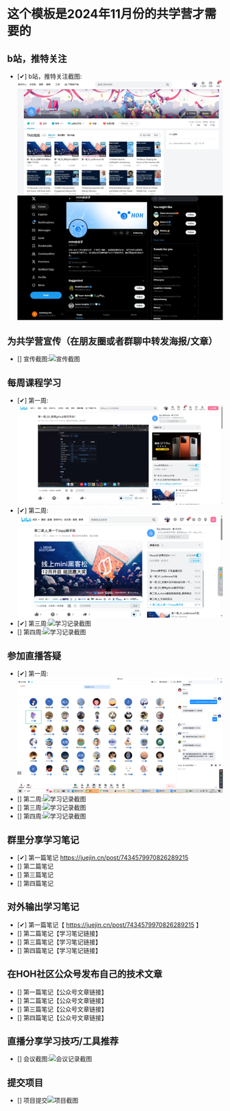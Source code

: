 # 这个模板是2024年11月份的共学营才需要的

## b站，推特关注

- [✔] b站，推特关注截图: ![B站关注截图](./images/bzhan.png)
![B站关注截图](./images/X.png)

## 为共学营宣传（在朋友圈或者群聊中转发海报/文章）

- [] 宣传截图:![宣传截图](./images/你的图片地址)

## 每周课程学习

- [✔] 第一周:![学习记录截图](./images/lesson01finish.png)
- [✔] 第二周:![学习记录截图](./images/lesson02finish.png)
- [✔] 第三周:![学习记录截图](./images/你的图片地址)
- [] 第四周:![学习记录截图](./images/你的图片地址)

## 参加直播答疑

- [✔] 第一周:![学习记录截图](./images/zhibo01.png)
- [] 第二周:![学习记录截图](./images/你的图片地址)
- [] 第三周:![学习记录截图](./images/你的图片地址)
- [] 第四周:![学习记录截图](./images/你的图片地址)

## 群里分享学习笔记

- [✔] 第一篇笔记 https://juejin.cn/post/7434579970826289215
- [] 第二篇笔记
- [] 第三篇笔记
- [] 第四篇笔记

## 对外输出学习笔记

- [✔] 第一篇笔记【 https://juejin.cn/post/7434579970826289215 】
- [] 第二篇笔记【学习笔记链接】
- [] 第三篇笔记【学习笔记链接】
- [] 第四篇笔记【学习笔记链接】

## 在HOH社区公众号发布自己的技术文章

- [] 第一篇笔记【公众号文章链接】
- [] 第二篇笔记【公众号文章链接】
- [] 第三篇笔记【公众号文章链接】
- [] 第四篇笔记【公众号文章链接】

## 直播分享学习技巧/工具推荐

- [] 会议截图:![会议记录截图](./images/你的图片地址)

## 提交项目

- [] 项目提交![项目截图](./images/你的图片地址)


